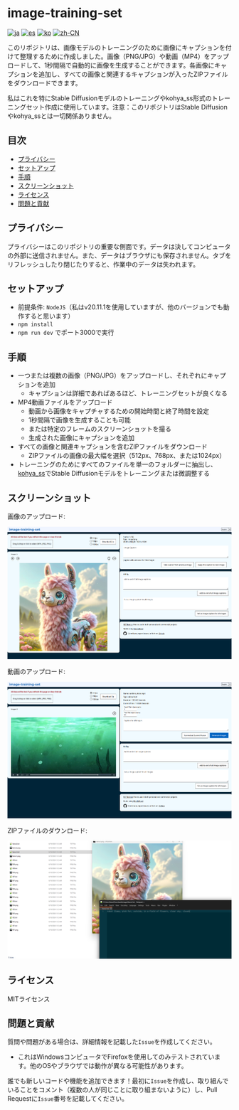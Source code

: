 # image-training-set

[![ja](https://img.shields.io/badge/lang-Japanese-green?color=1a5296)](https://github.com/machinellama/image-training-set/blob/main/translated-md/README.ja.md)
[![es](https://img.shields.io/badge/lang-Spanish-green?color=1a5296)](https://github.com/machinellama/image-training-set/blob/main/translated-md/README.es.md)
[![ko](https://img.shields.io/badge/lang-Korean-green?color=1a5296)](https://github.com/machinellama/image-training-set/blob/main/translated-md/README.ko.md)
[![zh-CN](https://img.shields.io/badge/lang-Simplified--Chinese-green?color=1a5296)](https://github.com/machinellama/image-training-set/blob/main/translated-md/README.zh-CN.md)

このリポジトリは、画像モデルのトレーニングのために画像にキャプションを付けて整理するために作成しました。画像（PNG/JPG）や動画（MP4）をアップロードして、1秒間隔で自動的に画像を生成することができます。各画像にキャプションを追加し、すべての画像と関連するキャプションが入ったZIPファイルをダウンロードできます。

私はこれを特にStable Diffusionモデルのトレーニングやkohya_ss形式のトレーニングセット作成に使用しています。注意：このリポジトリはStable Diffusionやkohya_ssとは一切関係ありません。

## 目次
- [プライバシー](#プライバシー)
- [セットアップ](#セットアップ)
- [手順](#手順)
- [スクリーンショット](#スクリーンショット)
- [ライセンス](#ライセンス)
- [問題と貢献](#問題と貢献)

## プライバシー
プライバシーはこのリポジトリの重要な側面です。データは決してコンピュータの外部に送信されません。また、データはブラウザにも保存されません。タブをリフレッシュしたり閉じたりすると、作業中のデータは失われます。

## セットアップ

- 前提条件: `NodeJS`（私はv20.11.1を使用していますが、他のバージョンでも動作すると思います）
- `npm install`
- `npm run dev` でポート3000で実行

## 手順

- 一つまたは複数の画像（PNG/JPG）をアップロードし、それぞれにキャプションを追加
  - キャプションは詳細であればあるほど、トレーニングセットが良くなる
- MP4動画ファイルをアップロード
  - 動画から画像をキャプチャするための開始時間と終了時間を設定
  - 1秒間隔で画像を生成することも可能
  - または特定のフレームのスクリーンショットを撮る
  - 生成された画像にキャプションを追加
- すべての画像と関連キャプションを含むZIPファイルをダウンロード
  - ZIPファイルの画像の最大幅を選択（512px、768px、または1024px）
- トレーニングのためにすべてのファイルを単一のフォルダーに抽出し、[kohya_ss](https://github.com/bmaltais/kohya_ss)でStable Diffusionモデルをトレーニングまたは微調整する

## スクリーンショット

画像のアップロード:

<img src="../images/its1.png" alt="image-training-set" width="650"/>

動画のアップロード:

<img src="../images/its2.png" alt="image-training-set" width="650"/>

ZIPファイルのダウンロード:

<img src="../images/its3.png" alt="image-training-set" width="650"/>

## ライセンス
MITライセンス

## 問題と貢献
質問や問題がある場合は、詳細情報を記載した`Issue`を作成してください。
  - これはWindowsコンピュータでFirefoxを使用してのみテストされています。他のOSやブラウザでは動作が異なる可能性があります。

誰でも新しいコードや機能を追加できます！最初に`Issue`を作成し、取り組んでいることをコメント（複数の人が同じことに取り組まないように）し、Pull Requestに`Issue`番号を記載してください。
